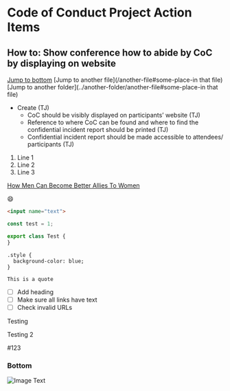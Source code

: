 # Code of Conduct Project Action Items

## How to: Show conference how to abide by CoC by displaying on website 

[Jump to bottom](./README.md#bottom)
[Jump to another file](/another-file#some-place-in that file)
[Jump to another folder](../another-folder/another-file#some-place-in that file)

- Create (TJ)
  - CoC should be visibly displayed on participants’ website (TJ)
  - Reference to where CoC can be found and where to find the confidential incident report should be printed (TJ)
  - Confidential incident report should be made accessible to attendees/ participants (TJ)
  
1. Line 1
1. Line 2
1. Line 3

[How Men Can Become Better Allies To Women](https://hbr.org/2018/10/how-men-can-become-better-allies-to-women)

:smile:

```html
<input name="text">
```

```js
const test = 1;
```

```typescript
export class Test {
}
```

```
.style {
  background-color: blue;
}
```

`This is a quote`

- [ ] Add heading
- [ ] Make sure all links have text
- [ ] Check invalid URLs

Testing

Testing 2

#123

### Bottom

![Image Text](./image.svg)
